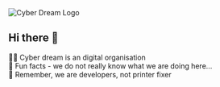 <picture>
  <source media="(prefers-color-scheme: dark)" srcset="https://raw.githubusercontent.com/Cyber-Dream-sandbox/.github/main/cd-white.svg">
  <source media="(prefers-color-scheme: light)" srcset="https://raw.githubusercontent.com/Cyber-Dream-sandbox/.github/main/cd-dark.svg">
  <img alt="Cyber Dream Logo">
</picture>

## Hi there 👋

👩‍💻 Cyber dream is an digital organisation <br>
🍿 Fun facts - we do not really know what we are doing here...<br>
🧙 Remember, we are developers, not printer fixer<br>

